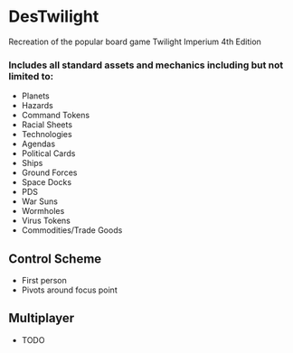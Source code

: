 # DesTwilight
Recreation of the popular board game Twilight Imperium 4th Edition

### Includes all standard assets and mechanics including but not limited to:
- Planets
- Hazards
- Command Tokens
- Racial Sheets
- Technologies
- Agendas
- Political Cards
- Ships
- Ground Forces
- Space Docks
- PDS
- War Suns
- Wormholes
- Virus Tokens
- Commodities/Trade Goods

## Control Scheme
- First person
- Pivots around focus point

## Multiplayer
- TODO

